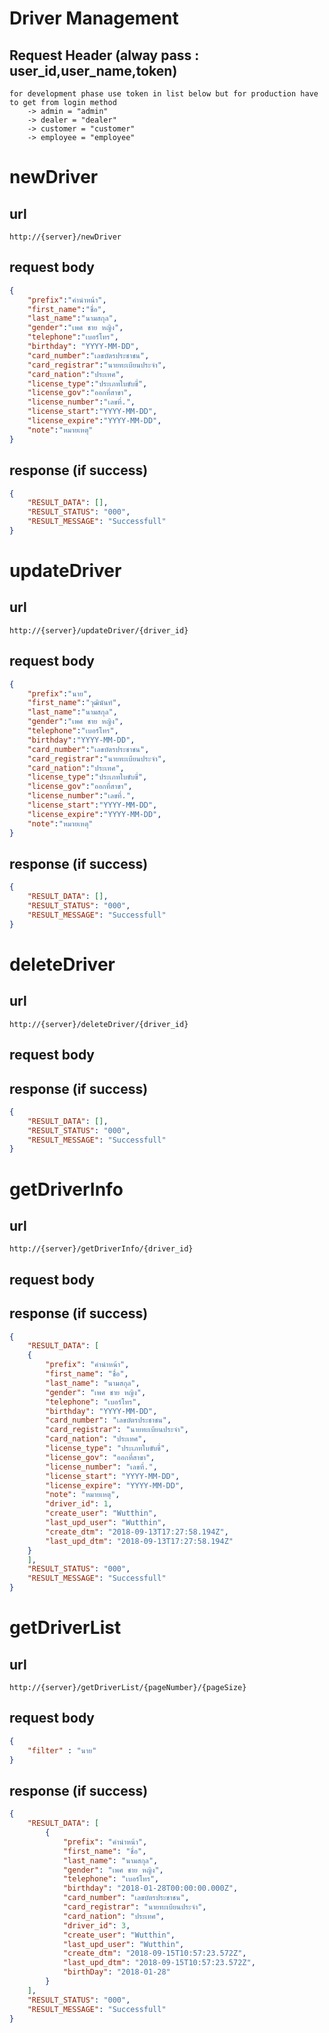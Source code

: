 # Driver Management 

## Request Header (alway pass : user_id,user_name,token) 
    for development phase use token in list below but for production have to get from login method 
        -> admin = "admin" 
        -> dealer = "dealer" 
        -> customer = "customer"
        -> employee = "employee" 

# newDriver 

## url 
    http://{server}/newDriver  

## request body 
```json 
{ 
    "prefix":"คำนำหน้า", 
    "first_name":"ชื่อ", 
    "last_name":"นามสกุล", 
    "gender":"เพศ ชาย หญิง",     
    "telephone":"เบอร์โทร", 
    "birthday": "YYYY-MM-DD", 
    "card_number":"เลขบัตรประชาชน", 
    "card_registrar":"นายทะเบียนประจำ", 
    "card_nation":"ประเทศ", 
    "license_type":"ประเภทใบขับขี่", 
    "license_gov":"ออกที่สาขา", 
    "license_number":"เลขที่.", 
    "license_start":"YYYY-MM-DD", 
    "license_expire":"YYYY-MM-DD", 
    "note":"หมายเหตุ" 
} 
``` 
## response (if success) 

```json 
{ 
    "RESULT_DATA": [], 
    "RESULT_STATUS": "000", 
    "RESULT_MESSAGE": "Successfull" 
} 
``` 

# updateDriver 

## url 
    http://{server}/updateDriver/{driver_id}  

## request body 
```json 
{ 
    "prefix":"นาย", 
    "first_name":"วุฒินันท์", 
    "last_name":"นามสกุล", 
    "gender":"เพศ ชาย หญิง",     
    "telephone":"เบอร์โทร", 
    "birthday":"YYYY-MM-DD", 
    "card_number":"เลขบัตรประชาชน", 
    "card_registrar":"นายทะเบียนประจำ", 
    "card_nation":"ประเทศ", 
    "license_type":"ประเภทใบขับขี่", 
    "license_gov":"ออกที่สาขา", 
    "license_number":"เลขที่.", 
    "license_start":"YYYY-MM-DD", 
    "license_expire":"YYYY-MM-DD", 
    "note":"หมายเหตุ" 
} 
``` 
## response (if success) 

```json 
{ 
    "RESULT_DATA": [], 
    "RESULT_STATUS": "000", 
    "RESULT_MESSAGE": "Successfull" 
} 
``` 

# deleteDriver 

## url 
    http://{server}/deleteDriver/{driver_id}  

## request body 

## response (if success) 

```json 
{ 
    "RESULT_DATA": [], 
    "RESULT_STATUS": "000", 
    "RESULT_MESSAGE": "Successfull" 
} 
``` 

# getDriverInfo 

## url 
    http://{server}/getDriverInfo/{driver_id}  

## request body 

## response (if success) 

```json 
{ 
    "RESULT_DATA": [ 
    { 
        "prefix": "คำนำหน้า", 
        "first_name": "ชื่อ", 
        "last_name": "นามสกุล", 
        "gender": "เพศ ชาย หญิง", 
        "telephone": "เบอร์โทร", 
        "birthday": "YYYY-MM-DD", 
        "card_number": "เลขบัตรประชาชน", 
        "card_registrar": "นายทะเบียนประจำ", 
        "card_nation": "ประเทศ", 
        "license_type": "ประเภทใบขับขี่", 
        "license_gov": "ออกที่สาขา", 
        "license_number": "เลขที่.", 
        "license_start": "YYYY-MM-DD", 
        "license_expire": "YYYY-MM-DD", 
        "note": "หมายเหตุ", 
        "driver_id": 1, 
        "create_user": "Wutthin", 
        "last_upd_user": "Wutthin", 
        "create_dtm": "2018-09-13T17:27:58.194Z", 
        "last_upd_dtm": "2018-09-13T17:27:58.194Z" 
    } 
    ], 
    "RESULT_STATUS": "000", 
    "RESULT_MESSAGE": "Successfull" 
} 
``` 

# getDriverList 

## url 
    http://{server}/getDriverList/{pageNumber}/{pageSize}  

## request body 
```json 
{ 
    "filter" : "นาย"  
}  
``` 

## response (if success) 

```json 
{ 
    "RESULT_DATA": [ 
        { 
            "prefix": "คำนำหน้า", 
            "first_name": "ชื่อ", 
            "last_name": "นามสกุล", 
            "gender": "เพศ ชาย หญิง", 
            "telephone": "เบอร์โทร", 
            "birthday": "2018-01-28T00:00:00.000Z", 
            "card_number": "เลขบัตรประชาชน", 
            "card_registrar": "นายทะเบียนประจำ", 
            "card_nation": "ประเทศ", 
            "driver_id": 3, 
            "create_user": "Wutthin", 
            "last_upd_user": "Wutthin", 
            "create_dtm": "2018-09-15T10:57:23.572Z", 
            "last_upd_dtm": "2018-09-15T10:57:23.572Z", 
            "birthDay": "2018-01-28" 
        } 
    ], 
    "RESULT_STATUS": "000", 
    "RESULT_MESSAGE": "Successfull" 
} 
```